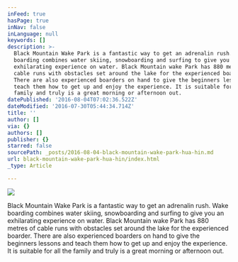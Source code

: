 ```yaml
---
inFeed: true
hasPage: true
inNav: false
inLanguage: null
keywords: []
description: >-
  Black Mountain Wake Park is a fantastic way to get an adrenalin rush. Wake
  boarding combines water skiing, snowboarding and surfing to give you an
  exhilarating experience on water. Black Mountain wake Park has 880 metres of
  cable runs with obstacles set around the lake for the experienced boarder.
  There are also experienced boarders on hand to give the beginners lessons and
  teach them how to get up and enjoy the experience. It is suitable for all the
  family and truly is a great morning or afternoon out.
datePublished: '2016-08-04T07:02:36.522Z'
dateModified: '2016-07-30T05:44:34.714Z'
title: ''
author: []
via: {}
authors: []
publisher: {}
starred: false
sourcePath: _posts/2016-08-04-black-mountain-wake-park-hua-hin.md
url: black-mountain-wake-park-hua-hin/index.html
_type: Article

---
```

![](https://the-grid-user-content.s3-us-west-2.amazonaws.com/85e6ba6a-0d50-42e9-b37b-33715cc67827.jpg)

Black Mountain Wake Park is a fantastic way to get an adrenalin rush. Wake boarding combines water skiing, snowboarding and surfing to give you an exhilarating experience on water. Black Mountain wake Park has 880 metres of cable runs with obstacles set around the lake for the experienced boarder. There are also experienced boarders on hand to give the beginners lessons and teach them how to get up and enjoy the experience. It is suitable for all the family and truly is a great morning or afternoon out.